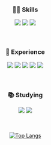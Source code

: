 <!--
**rabbit1999k/rabbit1999k** is a ✨ _special_ ✨ repository because its `README.md` (this file) appears on your GitHub profile.

Here are some ideas to get you started:

- 🔭 I’m currently working on ...
- 🌱 I’m currently learning ...
- 👯 I’m looking to collaborate on ...
- 🤔 I’m looking for help with ...
- 💬 Ask me about ...
- 📫 How to reach me: ...
- 😄 Pronouns: ...
- ⚡ Fun fact: ...
-->

<div align="center">
  <h3><b>👩‍💻 Skills</b></h3>

  <img src="https://img.shields.io/badge/C++-00599C?style=flat-square&logo=cplusplus&logoColor=white"/> 
  <img src="https://img.shields.io/badge/Java-007396?style=flat&logo=OpenJDK&logoColor=white"/>
  <img src="https://img.shields.io/badge/Python-3776AB?style=flat-square&logo=Python&logoColor=white"/> 
  </br></br></br>
  
  <h3><b>🐥 Experience</b></h3>
  <img src="https://img.shields.io/badge/C-A8B9CC?style=flat-square&logo=C&logoColor=white"/> 
  <img src="https://img.shields.io/badge/PHP-777BB4?style=flat-square&logo=PHP&logoColor=white"/> 
  <img src="https://img.shields.io/badge/MySQL-4479A1?style=flat-square&logo=MySQL&logoColor=white"/> 
  <img src="https://img.shields.io/badge/TensorFlow-FF6F00?style=flat-square&logo=TensorFlow&logoColor=white"/> 
  <img src="https://img.shields.io/badge/AWS EC2-FF9900?style=flat-square&logo=Amazon EC2&logoColor=white"/> 
  </br></br></br>
  
  <h3><b>📚 Studying</b></h3>
  <img src="https://img.shields.io/badge/Java-007396?style=flat&logo=OpenJDK&logoColor=white"/>
  <img src="https://img.shields.io/badge/Spring-6DB33F?style=flat-square&logo=Spring&logoColor=white"/> 
  </br></br></br>
  
  [![Top Langs](https://github-readme-stats.vercel.app/api/top-langs/?username=rabbit0216&layout=compact)](https://github.com/rabbit0216/github-readme-stats&theme=omni)
  </br></br>
  

</div>
